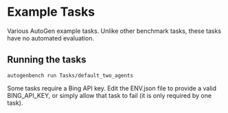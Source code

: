 # Example Tasks

Various AutoGen example tasks. Unlike other benchmark tasks, these tasks have no automated evaluation.

## Running the tasks

```
autogenbench run Tasks/default_two_agents
```

Some tasks require a Bing API key. Edit the ENV.json file to provide a valid BING_API_KEY, or simply allow that task to fail (it is only required by one task).

